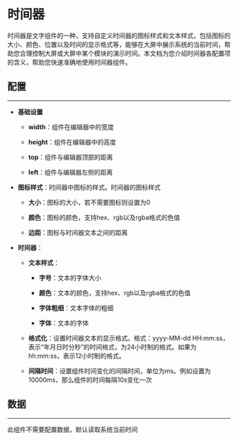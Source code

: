 # 时间器

时间器是文字组件的一种，支持自定义时间器的图标样式和文本样式，包括图标的大小、颜色、位置以及时间的显示格式等，能够在大屏中展示系统的当前时间，帮助您合理控制大屏或大屏中某个模块的演示时间。本文档为您介绍时间器各配置项的含义，帮助您快速准确地使用时间器组件。



## 配置

---

- **基础设置**

    - **width**：组件在编辑器中的宽度

    - **height**：组件在编辑器中的高度

    - **top**：组件与编辑器顶部的距离

    - **left**：组件与编辑器左侧的距离


- **图标样式**：时间器中图标的样式。时间器的图标样式

    - **大小**：图标的大小，若不需要图标则设置为0

    - **颜色**：图标的颜色，支持hex、rgb以及rgba格式的色值

    - **边距**：图标与时间器文本之间的距离


- **时间器**：

    - **文本样式**：

        - **字号**：文本的字体大小

        - **颜色**：文本的颜色，支持hex、rgb以及rgba格式的色值

        - **字体粗细**：文本字体的粗细

        - **字体**：文本的字体

    - **格式化**：设置时间器文本的显示格式。格式：yyyy-MM-dd HH:mm:ss，表示“年月日时分秒”的时间格式，为24小时制的格式。如果为hh:mm:ss，表示12小时制的格式。

    - **间隔时间**：设置组件时间变化的间隔时间，单位为ms。例如设置为10000ms，那么组件的时间每隔10s变化一次




## 数据

---

此组件不需要配置数据，默认读取系统当前时间